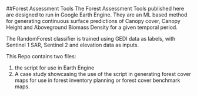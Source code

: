 ##Forest Assessment Tools
The Forest Assessment Tools published here are designed to run in Google Earth Engine. 
They are an ML based method for generating continuous surface predictions of Canopy cover, Canopy Height and Aboveground Biomass Density for a given temporal period. 

The RandomForest classifier is trained using GEDI data as labels, with Sentinel 1 SAR, Sentinel 2 and elevation data as inputs.

This Repo contains two files:
1. the script for use in Earth Engine
2. A case study showcasing the use of the script in generating forest cover maps for use in forest inventory planning or forest cover benchmark maps.

